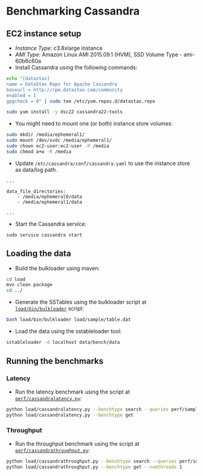 # Benchmarking Cassandra

## EC2 instance setup

* _Instance Type:_ c3.8xlarge instance
* _AMI Type:_ Amazon Linux AMI 2015.09.1 (HVM), SSD Volume Type - ami-60b6c60a
* Install Cassandra using the following commands:

```bash
echo "[datastax] 
name = DataStax Repo for Apache Cassandra
baseurl = http://rpm.datastax.com/community
enabled = 1
gpgcheck = 0" | sudo tee /etc/yum.repos.d/datastax.repo

sudo yum install -y dsc22 cassandra22-tools
```

* You might need to mount one (or both) instance store volumes:

```bash
sudo mkdir /media/ephemeral1/
sudo mount /dev/xvdc /media/ephemeral1/
sudo chown ec2-user:ec2-user -R /media
sudo chmod a+w -R /media
```

* Update `/etc/cassandra/conf/cassandra.yaml` to use the instance store as data/log path.

```
...

data_file_directories:
    - /media/ephemeral0/data
    - /media/ephemeral1/data

...

```

* Start the Cassandra service:

```
sudo service cassandra start
```

## Loading the data

* Build the bulkloader using maven:

```bash
cd load
mvn clean package
cd ../
```

* Generate the SSTables using the bulkloader script at [`load/bin/bulkloader`](load/bin/bulkloader) script:

```bash
bash load/bin/bulkloader load/sample/table.dat
```

* Load the data using the sstableloader tool:

```bash
sstableloader -d localhost data/bench/data
```

## Running the benchmarks

### Latency

* Run the latency benchmark using the script at [`perf/cassandralatency.py`](perf/cassandralatency.py):

```bash
python load/cassandralatency.py --benchtype search --queries perf/sample/queries
python load/cassandralatency.py --benchtype get
```

### Throughput

* Run the throughput benchmark using the script at [`perf/cassandrathroughput.py`](perf/cassandrathroughput.py):

```bash
python load/cassandrathroughput.py --benchtype search --queries perf/sample/queries --numthreads 1
python load/cassandrathroughput.py --benchtype get --numthreads 1
```
